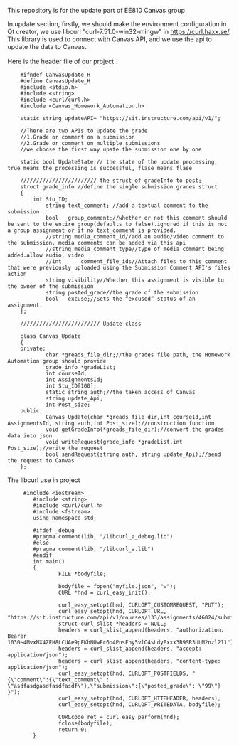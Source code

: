This repository is for the update part of EE810 Canvas group

In update section,
firstly, we should make the environment configuration in Qt creator, we use libcurl "curl-7.51.0-win32-mingw" in https://curl.haxx.se/.
This library is used to connect with Canvas API, and we use the api to update the data to Canvas.

Here is the header file of our project：

        #ifndef CanvasUpdate_H
        #define CanvasUpdate_H
        #include <stdio.h>
        #include <string>
        #include <curl/curl.h>
        #include <Canvas_Homework_Automation.h>

        static string updateAPI= "https://sit.instructure.com/api/v1/";

        //There are two APIs to update the grade
        //1.Grade or comment on a submission
        //2.Grade or comment on multiple submissions
        //we choose the first way upate the submission one by one

        static bool UpdateState;// the state of the uodate processing, true means the processing is successful, flase means flase

        //////////////////////// the struct of gradeInfo to post; 
        struct grade_info //define the single submission grades struct
        {
            int Stu_ID;
                string text_comment; //add a textual comment to the submission.
                bool   group_comment;//whether or not this comment should be sent to the entire group(defaults to false).ignored if this is not a group assignment or if no text_comment is provided.
                //string media_comment_id//add an audio/video comment to the submission. media comments can be added via this api
                //string media_comment_type//type of media comment being added.allow audio, video
                //int	   comment_file_ids//Attach files to this comment that were previously uploaded using the Submission Comment API's files action
                string visibility//Whether this assignment is visible to the owner of the submission
                string posted_grade//the grade of the submission
                bool   excuse;//Sets the “excused” status of an assignment.
        };

        ///////////////////////// Update class

        class Canvas_Update
        {
        private:
                char *greads_file_dir;//the grades file path, the Homework Automation group should provide
                grade_info *gradeList;
                int courseId;
                int AssignmentsId;
                int Stu_ID[100];
                static string auth;//the taken access of Canvas
                string update_Api;
                int Post_size;
        public:
                Canvas_Update(char *greads_file_dir,int courseId,int AssignmentsId, string auth,int Post_size);//construction function
                void getGradeInfo(*greads_file_dir);//convert the grades data into json 
                void writeRequest(grade_info *gradeList,int Post_size);//write the request
                bool sendRequest(string auth, string update_Api);//send the request to Canvas
        };




The libcurl use in project 

         #include <iostream>
            #include <string>
            #include <curl/curl.h>
            #include <fstream>
            using namespace std;

            #ifdef _debug
            #pragma comment(lib, "/libcurl_a_debug.lib")
            #else
            #pragma comment(lib, "/libcurl_a.lib")
            #endif
            int main()
            {
                    FILE *bodyfile; 

                    bodyfile = fopen("myfile.json", "w");
                    CURL *hnd = curl_easy_init();

                    curl_easy_setopt(hnd, CURLOPT_CUSTOMREQUEST, "PUT");
                    curl_easy_setopt(hnd, CURLOPT_URL, "https://sit.instructure.com/api/v1/courses/133/assignments/46024/submissions/19850");
                    struct curl_slist *headers = NULL;
                    headers = curl_slist_append(headers, "authorization: Bearer 1030~4MvxMX4ZFH8LCUAe9pFKhNUwFc6o4PnsFny5vlO4sLdyExxx3B9SR3ULM2nzl211");
                    headers = curl_slist_append(headers, "accept: application/json");
                    headers = curl_slist_append(headers, "content-type: application/json");
                    curl_easy_setopt(hnd, CURLOPT_POSTFIELDS, "{\"comment\":{\"text_comment\" : \"asdfasdgasdfasdfasdf\"},\"submission\":{\"posted_grade\": \"99\"} }");
                    curl_easy_setopt(hnd, CURLOPT_HTTPHEADER, headers);
                    curl_easy_setopt(hnd, CURLOPT_WRITEDATA, bodyfile);

                    CURLcode ret = curl_easy_perform(hnd);
                    fclose(bodyfile);
                    return 0;
            }
